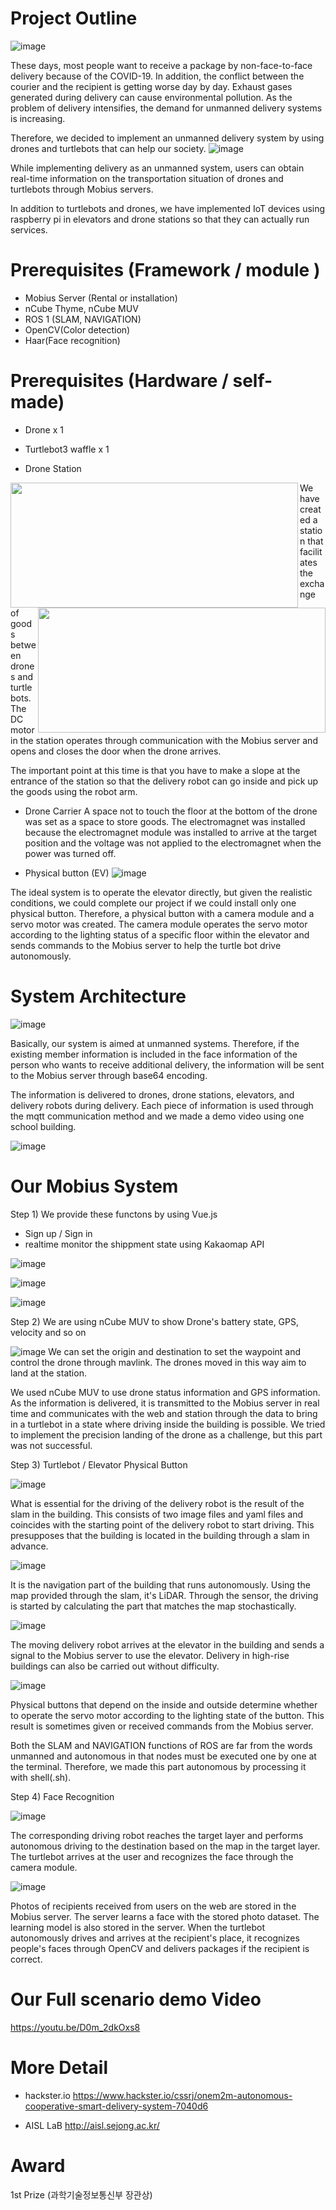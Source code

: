 # Project Outline
![image](https://user-images.githubusercontent.com/79128042/141941607-d4eaae8f-a0de-435f-97a4-c6f351dc148a.png)

These days, most people want to receive a package by non-face-to-face delivery because of the COVID-19. In addition, the conflict between the courier and the recipient is getting worse day by day. Exhaust gases generated during delivery can cause environmental pollution. As the problem of delivery intensifies, the demand for unmanned delivery systems is increasing.

Therefore, we decided to implement an unmanned delivery system by using drones and turtlebots that can help our society.
![image](https://user-images.githubusercontent.com/79128042/141941892-f20d8ae9-4dec-48fe-b422-418e62e884cf.png)

While implementing delivery as an unmanned system, users can obtain real-time information on the transportation situation of drones and turtlebots through Mobius servers.

In addition to turtlebots and drones, we have implemented IoT devices using raspberry pi in elevators and drone stations so that they can actually run services.

# Prerequisites (Framework / module )
- Mobius Server (Rental or installation)
- nCube Thyme, nCube MUV
- ROS 1 (SLAM, NAVIGATION)
- OpenCV(Color detection)
- Haar(Face recognition)

# Prerequisites (Hardware / self-made)

- Drone x 1

- Turtlebot3 waffle x 1

- Drone Station

<p>
<img src="https://user-images.githubusercontent.com/79128042/141942444-abc3a6e0-f706-4249-916c-09baebe7e0cf.png" align="left" height="200px" width="460px">
<img src="https://user-images.githubusercontent.com/79128042/141942500-fafad351-4a37-4acd-b57f-7af0dbe7d143.png" align="right" height="200px" width="460px">
</p>



We have created a station that facilitates the exchange of goods between drones and turtlebots. The DC motor in the station operates through communication with the Mobius server and opens and closes the door when the drone arrives.

The important point at this time is that you have to make a slope at the entrance of the station so that the delivery robot can go inside and pick up the goods using the robot arm.

- Drone Carrier 
A space not to touch the floor at the bottom of the drone was set as a space to store goods. The electromagnet was installed because the electromagnet module was installed to arrive at the target position and the voltage was not applied to the electromagnet when the power was turned off.

- Physical button (EV)
![image](https://user-images.githubusercontent.com/79128042/141942708-1ca24e37-e31a-450f-964b-1a186a29248f.png)

The ideal system is to operate the elevator directly, but given the realistic conditions, we could complete our project if we could install only one physical button. Therefore, a physical button with a camera module and a servo motor was created. The camera module operates the servo motor according to the lighting status of a specific floor within the elevator and sends commands to the Mobius server to help the turtle bot drive autonomously.

# System Architecture

![image](https://user-images.githubusercontent.com/79128042/141943276-b8b6469a-422b-4ae8-8ae6-5669dc19ba43.png)

Basically, our system is aimed at unmanned systems. Therefore, if the existing member information is included in the face information of the person who wants to receive additional delivery, the information will be sent to the Mobius server through base64 encoding.

The information is delivered to drones, drone stations, elevators, and delivery robots during delivery. Each piece of information is used through the mqtt communication method and we made a demo video using one school building.

![image](https://user-images.githubusercontent.com/79128042/141943667-61bd00dc-1617-4a93-92f4-f149d4601d11.png)

# Our Mobius System
Step 1) We provide these functons by using Vue.js
- Sign up / Sign in
- realtime monitor the shippment state using Kakaomap API

![image](https://user-images.githubusercontent.com/79128042/141946648-d103475e-78ba-40fc-95fe-2ac80556134d.png)

![image](https://user-images.githubusercontent.com/79128042/141946705-8026e4f1-4047-417e-ac7e-9b1c53ccccf8.png)

![image](https://user-images.githubusercontent.com/79128042/141947563-1cc1306f-e499-4392-b471-030bcd0760c2.png)


Step 2) We are using nCube MUV to show Drone's battery state, GPS, velocity and so on

![image](https://user-images.githubusercontent.com/79128042/141947671-0e9b45be-1de7-4737-b1b2-e59f2d7d7bbb.png)
We can set the origin and destination to set the waypoint and control the drone through mavlink. The drones moved in this way aim to land at the station.

We used nCube MUV to use drone status information and GPS information. As the information is delivered, it is transmitted to the Mobius server in real time and communicates with the web and station through the data to bring in a turtlebot in a state where driving inside the building is possible. We tried to implement the precision landing of the drone as a challenge, but this part was not successful.

Step 3) Turtlebot / Elevator Physical Button

![image](https://user-images.githubusercontent.com/79128042/141948065-a59ab865-b45a-4487-a988-d42680af1f1f.png)

What is essential for the driving of the delivery robot is the result of the slam in the building. This consists of two image files and yaml files and coincides with the starting point of the delivery robot to start driving. This presupposes that the building is located in the building through a slam in advance.

![image](https://user-images.githubusercontent.com/79128042/141948121-1fe7e19b-17b4-4be0-ac77-c99640897c78.png)

It is the navigation part of the building that runs autonomously. Using the map provided through the slam, it's LiDAR. Through the sensor, the driving is started by calculating the part that matches the map stochastically.

![image](https://user-images.githubusercontent.com/79128042/141948252-85c4ec9f-09f0-41d4-b0b4-aa8c76d97bf1.png)

The moving delivery robot arrives at the elevator in the building and sends a signal to the Mobius server to use the elevator. Delivery in high-rise buildings can also be carried out without difficulty.

![image](https://user-images.githubusercontent.com/79128042/141948314-66fb1b30-4d92-4690-bf4b-fb12b08f2a1d.png)

Physical buttons that depend on the inside and outside determine whether to operate the servo motor according to the lighting state of the button. This result is sometimes given or received commands from the Mobius server.

Both the SLAM and NAVIGATION functions of ROS are far from the words unmanned and autonomous in that nodes must be executed one by one at the terminal. Therefore, we made this part autonomous by processing it with shell(.sh).

Step 4) Face Recognition

![image](https://user-images.githubusercontent.com/79128042/141948373-ff7b343a-1dbe-4528-9ad7-f2e5b451409b.png)

The corresponding driving robot reaches the target layer and performs autonomous driving to the destination based on the map in the target layer. The turtlebot arrives at the user and recognizes the face through the camera module.

![image](https://user-images.githubusercontent.com/79128042/141948443-9448f4de-b68e-45f4-973b-bdac267b0e7c.png)

Photos of recipients received from users on the web are stored in the Mobius server. The server learns a face with the stored photo dataset. The learning model is also stored in the server. When the turtlebot autonomously drives and arrives at the recipient's place, it recognizes people's faces through OpenCV and delivers packages if the recipient is correct.

# Our Full scenario demo Video

https://youtu.be/D0m_2dkOxs8

# More Detail

- hackster.io
https://www.hackster.io/cssrj/onem2m-autonomous-cooperative-smart-delivery-system-7040d6

- AISL LaB
http://aisl.sejong.ac.kr/


# Award
1st Prize (과학기술정보통신부 장관상) 
